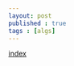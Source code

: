 ```yaml
---
layout: post
published : true
tags : [algs]
---
```



[index](https://github.com/kifish/prac_code)

